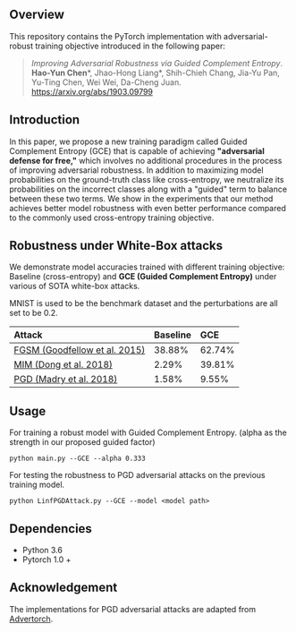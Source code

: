 ## Overview


This repository contains the PyTorch implementation with adversarial-robust training objective introduced in the following paper:

> _Improving Adversarial Robustness via Guided Complement Entropy_. <br>
**Hao-Yun Chen**\*, Jhao-Hong Liang\*, Shih-Chieh Chang, Jia-Yu Pan, Yu-Ting Chen, Wei Wei, Da-Cheng Juan. <br> <https://arxiv.org/abs/1903.09799>

## Introduction
In this paper, we propose a new training paradigm called Guided Complement Entropy (GCE) that is capable of achieving **"adversarial defense for free,"** which involves no additional procedures in the process of improving adversarial robustness. In addition to maximizing model probabilities on the ground-truth class like cross-entropy, we neutralize its probabilities on the incorrect classes along with a "guided" term to balance between these two terms. We show in the experiments that our method achieves better model robustness with even better performance compared to the commonly used cross-entropy training objective.

## Robustness under White-Box attacks

We demonstrate model accuracies trained with different training objective: Baseline (cross-entropy) and **GCE (Guided Complement Entropy)** under various of SOTA white-box attacks.

 MNIST is used to be the benchmark dataset and the perturbations are all set to be 0.2.

| Attack              | Baseline  | GCE |
|:-------------------|:---------------------|:---------------------|
| [FGSM (Goodfellow et al. 2015)][1]               |               38.88%  |               62.74%  |
| [MIM (Dong et al. 2018)][2]                |               2.29%  |               39.81%  |
| [PGD (Madry et al. 2018)][3]                |               1.58%  |               9.55%  |

[1]: https://arxiv.org/abs/1412.6572
[2]: https://arxiv.org/abs/1710.06081
[3]: https://arxiv.org/abs/1706.06083

## Usage

For training a robust model with Guided Complement Entropy. (alpha as the strength in our proposed guided factor)

	python main.py --GCE --alpha 0.333 

For testing the robustness to PGD adversarial attacks on the previous training model.

	python LinfPGDAttack.py --GCE --model <model path>
	

## Dependencies

* Python 3.6 
* Pytorch 1.0 +



## Acknowledgement

The implementations for PGD adversarial attacks are adapted from [Advertorch](https://github.com/BorealisAI/advertorch).